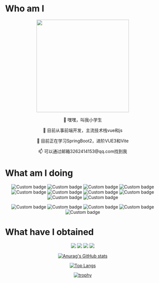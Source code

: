 Who am I
====

<div align=center>
  <span>
    <img src="https://user-images.githubusercontent.com/109188804/178629710-eba3c3cc-612e-4e48-8e74-0a0c36489ed6.jpg" height="300px"/>
  </span>
  <p>
   👋 嘿嘿，叫我小学生
  </p>
  <p>
    👀 目前从事前端开发，主流技术栈vue和js
  </p>
  <p>
    🌱 目前正在学习SpringBoot2，进阶VUE3和Vite
  </p>
  <p>
    📫 可以通过邮箱3262414153@qq.com找到我
  </p> 
 </div>
 
<div align=left>

What am I doing
====

</div>



<div align=center>

![Custom badge](https://img.shields.io/badge/VUE2-%E9%AB%98%E7%BA%A7%E8%BF%9B%E9%98%B6%E4%B8%AD-brightgreen)
![Custom badge](https://img.shields.io/badge/VUE3-%E8%BF%9B%E9%98%B6%E4%B8%AD-green)
![Custom badge](https://img.shields.io/badge/JavaScript-%E9%AB%98%E7%BA%A7%E8%BF%9B%E9%98%B6%E4%B8%AD-yellow)
![Custom badge](https://img.shields.io/badge/Webpack-%E8%BF%9B%E9%98%B6%E4%B8%AD-brightgreen)
![Custom badge](https://img.shields.io/badge/Vite-%E5%88%9D%E6%AD%A5%E5%AD%A6%E4%B9%A0-brightgreen)
![Custom badge](https://img.shields.io/badge/pinia-%E5%88%9D%E6%AD%A5%E5%AD%A6%E4%B9%A0-brightgreen)
![Custom badge](https://img.shields.io/badge/React-%E5%88%9D%E6%AD%A5%E5%AD%A6%E4%B9%A0-orange)
![Custom badge](https://img.shields.io/badge/Redux-%E5%88%9D%E6%AD%A5%E5%AD%A6%E4%B9%A0-brightgreen)
![Custom badge](https://img.shields.io/badge/Java-%E8%BF%9B%E9%98%B6%E4%B8%AD-red)
![Custom badge](https://img.shields.io/badge/SpringBoot2-%E8%BF%9B%E9%98%B6%E4%B8%AD-brightgreen)


![Custom badge](https://img.shields.io/badge/ElementUI-%E8%BF%9B%E9%98%B6%E4%B8%AD-green)
![Custom badge](https://img.shields.io/badge/EmelentUI+-%E8%BF%9B%E9%98%B6%E4%B8%AD-brightgreen)
![Custom badge](https://img.shields.io/badge/AntDesignVue-%E8%BF%9B%E9%98%B6%E4%B8%AD-yellow)
![Custom badge](https://img.shields.io/badge/NaiveUI-%E8%BF%9B%E9%98%B6%E4%B8%AD-orange)
![Custom badge](https://img.shields.io/badge/Echarts-%E8%BF%9B%E9%98%B6%E4%B8%AD-red)



<div align=left>



What have I obtained
====




<div align=center>



![](https://komarev.com/ghpvc/?username=huayingYan&label=profiles+views&color=brightgreen&style=flat)
![](https://komarev.com/ghpvc/?username=huayingYan&label=starts&color=red&style=flat)
![](https://komarev.com/ghpvc/?username=huayingYan&label=forks&color=yellow&style=flat)
![](https://komarev.com/ghpvc/?username=huayingYan&label=follows&color=yellow&style=flat)


<center>

  [![Anurag's GitHub stats](https://github-readme-stats.vercel.app/api?username=huayingYan)](https://github.com/anuraghazra/github-readme-stats)
  
  [![Top Langs](https://github-readme-stats.vercel.app/api/top-langs/?username=huayingYan&layout=compact)](https://github.com/anuraghazra/github-readme-stats)
  
  
  [![trophy](https://github-profile-trophy.vercel.app/?username=huayingYan&theme=flat&margin-w=15)](https://github.com/huayingYan/github-profile-trophy)

</center>

